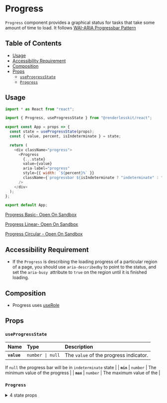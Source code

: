 # Progress

`Progress` component provides a graphical status for tasks that take some amount
of time to load. It follows
[WAI-ARIA Progressbar Pattern](https://www.w3.org/TR/wai-aria-1.2/#progressbar)

## Table of Contents

- [Usage](#usage)
- [Accessibility Requirement](#accessibility-requirement)
- [Composition](#composition)
- [Props](#props)
  - [`useProgressState`](#useprogressstate)
  - [`Progress`](#progress)

## Usage

```js
import * as React from "react";

import { Progress, useProgressState } from "@renderlesskit/react";

export const App = props => {
  const state = useProgressState(props);
  const { value, percent, isIndeterminate } = state;

  return (
    <div className="progress">
      <Progress
        {...state}
        value={value}
        aria-label="progress"
        style={{ width: `${percent}%` }}
        className={`progressbar ${isIndeterminate ? "indeterminate" : ""}`}
      />
    </div>
  );
};

export default App;
```

[Progress Basic- Open On Sandbox](https://codesandbox.io/s/se4fy)

[Progress Linear- Open On Sandbox](https://codesandbox.io/s/veo6j)

[Progress Circular - Open On Sandbox](https://codesandbox.io/s/n1nyq)

## Accessibility Requirement

- If the `Progress` is describing the loading progress of a particular region of
  a page, you should use `aria-describedby` to point to the status, and set the
  `aria-busy `attribute to `true` on the region until it is finished loading.

## Composition

- Progress uses [useRole](https://reakit.io/docs/role)

## Props

### `useProgressState`

| Name        | Type                        | Description                            |
| :---------- | :-------------------------- | :------------------------------------- |
| **`value`** | <code>number \| null</code> | The `value` of the progress indicator. |

If `null` the progress bar will be in `indeterminate` state | | **`min`** |
<code>number</code> | The minimum value of the progress | | **`max`** |
<code>number</code> | The maximum value of the |

### `Progress`

<details><summary>4 state props</summary>
> These props are returned by the state hook. You can spread them into this component (`{...state}`) or pass them separately. You can also provide these props from your own state logic.

| Name        | Type                        | Description                            |
| :---------- | :-------------------------- | :------------------------------------- |
| **`value`** | <code>number \| null</code> | The `value` of the progress indicator. |

If `null` the progress bar will be in `indeterminate` state | | **`min`** |
<code>number</code> | The minimum value of the progress | | **`max`** |
<code>number</code> | The maximum value of the | | **`isIndeterminate`** |
<code>boolean</code> | Set isInterminate state |

</details>
